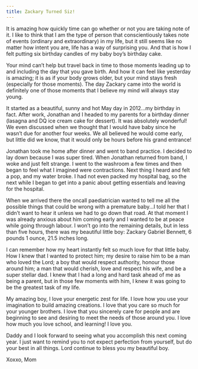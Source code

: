 ```yaml
---
title: Zackary Turned Siz!
---
```


It is amazing how quickly time can go whether or not you are taking note of it. I like to think that I am the type of person that conscientiously takes note of events (ordinary and extraordinary) in my life, but it still seems like no matter how intent you are, life has a way of surprising you. And that is how I felt putting six birthday candles of my baby boy’s birthday cake.

Your mind can’t help but travel back in time to those moments leading up to and including the day that you gave birth. And how it can feel like yesterday is amazing; it is as if your body grows older, but your mind stays fresh (especially for those moments). The day Zackary came into the world is definitely one of those moments that I believe my mind will always stay young.

It started as a beautiful, sunny and hot May day in 2012...my birthday in fact. After work, Jonathan and I headed to my parents for a birthday dinner (lasagna and DQ ice cream cake for dessert). It was absolutely wonderful! We even discussed when we thought that I would have baby since he wasn’t due for another four weeks. We all believed he would come early, but little did we know, that it would only be hours before his grand entrance!

Jonathan took me home after dinner and went to band practice. I decided to lay down because I was super tired. When Jonathan returned from band, I woke and just felt strange. I went to the washroom a few times and then began to feel what I imagined were contractions. Next thing I heard and felt a pop, and my water broke. I had not even packed my hospital bag, so the next while I began to get into a panic about getting essentials and leaving for the hospital.

When we arrived there the oncall paediatrician wanted to tell me all the possible things that could be wrong with a premature baby...I told her that I didn’t want to hear it unless we had to go down that road. At that moment I was already anxious about him coming early and I wanted to be at peace while going through labour. I won’t go into the remaining details, but in less than five hours, there was my beautiful little boy: Zackary Gabriel Bennett, 6 pounds 1 ounce, 21.5 inches long.

I can remember how my heart instantly felt so much love for that little baby. How I knew that I wanted to protect him; my desire to raise him to be a man who loved the Lord; a boy that would respect authority, honour those around him; a man that would cherish, love and respect his wife, and be a super stellar dad. I knew that I had a long and hard task ahead of me as being a parent, but in those few moments with him, I knew it was going to be the greatest task of my life.

My amazing boy, I love your energetic zest for life. I love how you use your imagination to build amazing creations. I love that you care so much for your younger brothers. I love that you sincerely care for people and are beginning to see and desiring to meet the needs of those around you. I love how much you love school, and learning! I love you.

Daddy and I look forward to seeing what you accomplish this next coming year. I just want to remind you to not expect perfection from yourself, but do your best in all things. Lord continue to bless you my beautiful boy.

Xoxxo,
Mom
